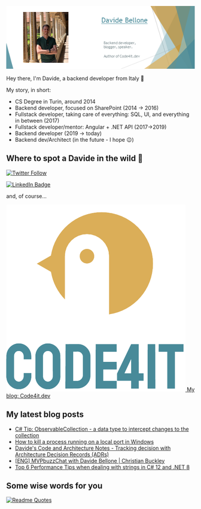 ![Profile banner](./DavideBellone.png)

Hey there, I'm Davide, a backend developer from Italy 🤏 

My story, in short:

* CS Degree in Turin, around 2014
* Backend developer, focused on SharePoint (2014 -> 2016)
* Fullstack developer, taking care of everything: SQL, UI, and everything in between (2017)
* Fullstack developer/mentor: Angular + .NET API (2017->2019)
* Backend developer (2019 -> today)
* Backend dev/Architect (in the future - I hope 😉)

## Where to spot a Davide in the wild 🦏

[![Twitter Follow](https://img.shields.io/twitter/follow/BelloneDavide?label=Let%27s%20get%20in%20touch%20on%20Twitter&style=social)](https://twitter.com/BelloneDavide)

[![LinkedIn Badge](https://img.shields.io/badge/LinkedIn-Profile-informational?style=social&logo=linkedin)](https://www.linkedin.com/in/bellonedavide/)

and, of course...

[![Personal blog](./logo_small.png) My blog: Code4it.dev](https://www.code4it.dev/)


## My latest blog posts

<!-- BLOG-POST-LIST:START -->
- [C# Tip: ObservableCollection - a data type to intercept changes to the collection](https://www.code4it.dev/csharptips/observablecollection/)
- [How to kill a process running on a local port in Windows](https://www.code4it.dev/blog/kill-the-process-blocking-a-port-windows/)
- [Davide&#39;s Code and Architecture Notes - Tracking decision with Architecture Decision Records &lpar;ADRs&rpar;](https://www.code4it.dev/architecture-notes/architecture-decision-records/)
- [[ENG] MVPbuzzChat with Davide Bellone | Christian Buckley](https://www.code4it.dev/video/LzJaAa_HXKU/)
- [Top 6 Performance Tips when dealing with strings in C# 12 and .NET 8](https://www.code4it.dev/blog/top-6-string-performance-tips/)
<!-- BLOG-POST-LIST:END -->



## Some wise words for you

[![Readme Quotes](https://quotes-github-readme.vercel.app/api?type=horizontal&theme=light)](https://github.com/piyushsuthar/github-readme-quotes)
